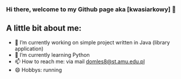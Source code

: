 ### Hi there, welcome to my Github page aka [kwasiarkowy] 👋

## A little bit about me:
- 🔭 I’m currently working on simple project written in Java (library application)
- 🌱 I’m currently learning Python
- 📫 How to reach me: via mail domles8@st.amu.edu.pl
- 😄 Hobbys: running
